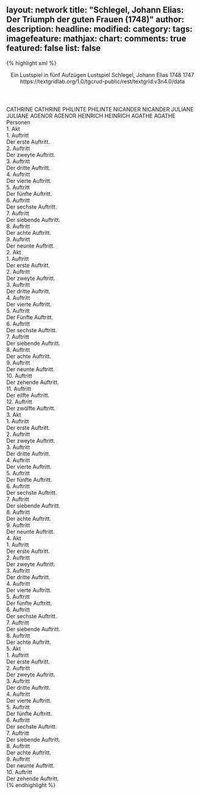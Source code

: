 layout: network
title: "Schlegel, Johann Elias: Der Triumph der guten Frauen (1748)"
author:
description:
headline:
modified:
category:
tags:
imagefeature:
mathjax:
chart:
comments: true
featured: false
list: false
---
{% highlight xml %}
<?xml-model href="http://raw.githubusercontent.com/DLiNa/project/master/rules/lina.rnc"?><?xml-model href="http://raw.githubusercontent.com/DLiNa/project/master/rules/lina.sch"?>
<play xmlns="http://lina.digital">
  <header>
    <title>Der Triumph der guten Frauen</title>
    <subtitle>Ein Lustspiel in fünf Aufzügen</subtitle>
    <genretitle>Lustspiel</genretitle>
    <author>Schlegel, Johann Elias</author>
    <date type="print" when="1748">1748</date>
    <date type="premiere"/>
    <date type="written" when="1747">1747</date>
    <source>https://textgridlab.org/1.0/tgcrud-public/rest/textgrid:v3n4.0/data</source>
  </header>
  <personae>
    <character>
      <name>CATHRINE</name>
      <alias xml:id="cathrine">
        <name>CATHRINE</name>
      </alias>
    </character>
    <character>
      <name>PHILINTE</name>
      <alias xml:id="philinte">
        <name>PHILINTE</name>
      </alias>
    </character>
    <character>
      <name>NICANDER</name>
      <alias xml:id="nicander">
        <name>NICANDER</name>
      </alias>
    </character>
    <character>
      <name>JULIANE</name>
      <alias xml:id="juliane">
        <name>JULIANE</name>
      </alias>
    </character>
    <character>
      <name>AGENOR</name>
      <alias xml:id="agenor">
        <name>AGENOR</name>
      </alias>
    </character>
    <character>
      <name>HEINRICH</name>
      <alias xml:id="heinrich">
        <name>HEINRICH</name>
      </alias>
    </character>
    <character>
      <name>AGATHE</name>
      <alias xml:id="agathe">
        <name>AGATHE</name>
      </alias>
    </character>
  </personae>
  <text>
    <div>
      <head>Personen</head>
    </div>
    <div>
      <head>1. Akt</head>
      <div>
        <head>1. Auftritt</head>
        <div>
          <head>Der erste Auftritt.</head>
          <sp who="#cathrine">
            <amount n="10" unit="speech_acts"/>
            <amount n="260" unit="words"/>
            <amount n="3" unit="lines"/>
            <amount n="1494" unit="chars"/>
          </sp>
          <sp who="#philinte">
            <amount n="9" unit="speech_acts"/>
            <amount n="367" unit="words"/>
            <amount n="2" unit="lines"/>
            <amount n="2104" unit="chars"/>
          </sp>
        </div>
      </div>
      <div>
        <head>2. Auftritt</head>
        <div>
          <head>Der zweyte Auftritt.</head>
          <sp who="#nicander">
            <amount n="22" unit="speech_acts"/>
            <amount n="286" unit="words"/>
            <amount n="20" unit="lines"/>
            <amount n="1528" unit="chars"/>
          </sp>
          <sp who="#philinte">
            <amount n="21" unit="speech_acts"/>
            <amount n="335" unit="words"/>
            <amount n="14" unit="lines"/>
            <amount n="1777" unit="chars"/>
          </sp>
        </div>
      </div>
      <div>
        <head>3. Auftritt</head>
        <div>
          <head>Der dritte Auftritt.</head>
          <sp who="#nicander">
            <amount n="6" unit="speech_acts"/>
            <amount n="121" unit="words"/>
            <amount n="2" unit="lines"/>
            <amount n="657" unit="chars"/>
          </sp>
          <sp who="#philinte">
            <amount n="6" unit="speech_acts"/>
            <amount n="156" unit="words"/>
            <amount n="1" unit="lines"/>
            <amount n="894" unit="chars"/>
          </sp>
          <sp who="#juliane">
            <amount n="7" unit="speech_acts"/>
            <amount n="111" unit="words"/>
            <amount n="4" unit="lines"/>
            <amount n="625" unit="chars"/>
          </sp>
        </div>
      </div>
      <div>
        <head>4. Auftritt</head>
        <div>
          <head>Der vierte Auftritt.</head>
          <sp who="#nicander">
            <amount n="6" unit="speech_acts"/>
            <amount n="103" unit="words"/>
            <amount n="2" unit="lines"/>
            <amount n="625" unit="chars"/>
          </sp>
          <sp who="#juliane">
            <amount n="4" unit="speech_acts"/>
            <amount n="61" unit="words"/>
            <amount n="3" unit="lines"/>
            <amount n="314" unit="chars"/>
          </sp>
          <sp who="#philinte">
            <amount n="5" unit="speech_acts"/>
            <amount n="111" unit="words"/>
            <amount n="1" unit="lines"/>
            <amount n="571" unit="chars"/>
          </sp>
        </div>
      </div>
      <div>
        <head>5. Auftritt</head>
        <div>
          <head>Der fünfte Auftritt.</head>
          <sp who="#cathrine">
            <amount n="2" unit="speech_acts"/>
            <amount n="26" unit="words"/>
            <amount n="2" unit="lines"/>
            <amount n="137" unit="chars"/>
          </sp>
          <sp who="#juliane">
            <amount n="7" unit="speech_acts"/>
            <amount n="82" unit="words"/>
            <amount n="6" unit="lines"/>
            <amount n="436" unit="chars"/>
          </sp>
          <sp who="#philinte">
            <amount n="1" unit="speech_acts"/>
            <amount n="9" unit="words"/>
            <amount n="1" unit="lines"/>
            <amount n="42" unit="chars"/>
          </sp>
          <sp who="#nicander">
            <amount n="7" unit="speech_acts"/>
            <amount n="165" unit="words"/>
            <amount n="2" unit="lines"/>
            <amount n="873" unit="chars"/>
          </sp>
        </div>
      </div>
      <div>
        <head>6. Auftritt</head>
        <div>
          <head>Der sechste Auftritt.</head>
          <sp who="#philinte">
            <amount n="16" unit="speech_acts"/>
            <amount n="323" unit="words"/>
            <amount n="8" unit="lines"/>
            <amount n="1731" unit="chars"/>
          </sp>
          <sp who="#juliane">
            <amount n="16" unit="speech_acts"/>
            <amount n="264" unit="words"/>
            <amount n="10" unit="lines"/>
            <amount n="1437" unit="chars"/>
          </sp>
        </div>
      </div>
      <div>
        <head>7. Auftritt</head>
        <div>
          <head>Der siebende Auftritt.</head>
          <sp who="#philinte">
            <amount n="8" unit="speech_acts"/>
            <amount n="211" unit="words"/>
            <amount n="3" unit="lines"/>
            <amount n="1185" unit="chars"/>
          </sp>
          <sp who="#agenor">
            <amount n="9" unit="speech_acts"/>
            <amount n="99" unit="words"/>
            <amount n="9" unit="lines"/>
            <amount n="529" unit="chars"/>
          </sp>
          <sp who="#juliane">
            <amount n="2" unit="speech_acts"/>
            <amount n="14" unit="words"/>
            <amount n="2" unit="lines"/>
            <amount n="75" unit="chars"/>
          </sp>
        </div>
      </div>
      <div>
        <head>8. Auftritt</head>
        <div>
          <head>Der achte Auftritt.</head>
          <sp who="#agenor">
            <amount n="13" unit="speech_acts"/>
            <amount n="384" unit="words"/>
            <amount n="4" unit="lines"/>
            <amount n="2214" unit="chars"/>
          </sp>
          <sp who="#juliane">
            <amount n="12" unit="speech_acts"/>
            <amount n="247" unit="words"/>
            <amount n="7" unit="lines"/>
            <amount n="1358" unit="chars"/>
          </sp>
        </div>
      </div>
      <div>
        <head>9. Auftritt</head>
        <div>
          <head>Der neunte Auftritt.</head>
        </div>
      </div>
    </div>
    <div>
      <head>2. Akt</head>
      <div>
        <head>1. Auftritt</head>
        <div>
          <head>Der erste Auftritt.</head>
          <sp who="#juliane">
            <amount n="26" unit="speech_acts"/>
            <amount n="560" unit="words"/>
            <amount n="17" unit="lines"/>
            <amount n="3170" unit="chars"/>
          </sp>
          <sp who="#cathrine">
            <amount n="25" unit="speech_acts"/>
            <amount n="422" unit="words"/>
            <amount n="17" unit="lines"/>
            <amount n="2359" unit="chars"/>
          </sp>
        </div>
      </div>
      <div>
        <head>2. Auftritt</head>
        <div>
          <head>Der zweyte Auftritt.</head>
          <sp who="#agenor">
            <amount n="12" unit="speech_acts"/>
            <amount n="252" unit="words"/>
            <amount n="7" unit="lines"/>
            <amount n="1357" unit="chars"/>
          </sp>
          <sp who="#juliane">
            <amount n="7" unit="speech_acts"/>
            <amount n="73" unit="words"/>
            <amount n="6" unit="lines"/>
            <amount n="383" unit="chars"/>
          </sp>
          <sp who="#cathrine">
            <amount n="7" unit="speech_acts"/>
            <amount n="128" unit="words"/>
            <amount n="4" unit="lines"/>
            <amount n="652" unit="chars"/>
          </sp>
        </div>
      </div>
      <div>
        <head>3. Auftritt</head>
        <div>
          <head>Der dritte Auftritt.</head>
          <sp who="#cathrine">
            <amount n="17" unit="speech_acts"/>
            <amount n="280" unit="words"/>
            <amount n="13" unit="lines"/>
            <amount n="1563" unit="chars"/>
          </sp>
          <sp who="#agenor">
            <amount n="16" unit="speech_acts"/>
            <amount n="414" unit="words"/>
            <amount n="6" unit="lines"/>
            <amount n="2224" unit="chars"/>
          </sp>
        </div>
      </div>
      <div>
        <head>4. Auftritt</head>
        <div>
          <head>Der vierte Auftritt.</head>
        </div>
      </div>
      <div>
        <head>5. Auftritt</head>
        <div>
          <head>Der Fünfte Auftritt.</head>
          <sp who="#heinrich">
            <amount n="8" unit="speech_acts"/>
            <amount n="138" unit="words"/>
            <amount n="6" unit="lines"/>
            <amount n="770" unit="chars"/>
          </sp>
          <sp who="#cathrine">
            <amount n="7" unit="speech_acts"/>
            <amount n="105" unit="words"/>
            <amount n="6" unit="lines"/>
            <amount n="620" unit="chars"/>
          </sp>
        </div>
      </div>
      <div>
        <head>6. Auftritt</head>
        <div>
          <head>Der sechste Auftritt.</head>
          <sp who="#heinrich">
            <amount n="4" unit="speech_acts"/>
            <amount n="71" unit="words"/>
            <amount n="3" unit="lines"/>
            <amount n="401" unit="chars"/>
          </sp>
          <sp who="#nicander">
            <amount n="3" unit="speech_acts"/>
            <amount n="32" unit="words"/>
            <amount n="2" unit="lines"/>
            <amount n="177" unit="chars"/>
          </sp>
        </div>
      </div>
      <div>
        <head>7. Auftritt</head>
        <div>
          <head>Der siebende Auftritt.</head>
          <sp who="#cathrine">
            <amount n="7" unit="speech_acts"/>
            <amount n="129" unit="words"/>
            <amount n="5" unit="lines"/>
            <amount n="699" unit="chars"/>
          </sp>
          <sp who="#nicander">
            <amount n="7" unit="speech_acts"/>
            <amount n="296" unit="words"/>
            <amount n="3" unit="lines"/>
            <amount n="1629" unit="chars"/>
          </sp>
        </div>
      </div>
      <div>
        <head>8. Auftritt</head>
        <div>
          <head>Der achte Auftritt.</head>
          <sp who="#philinte">
            <amount n="4" unit="speech_acts"/>
            <amount n="51" unit="words"/>
            <amount n="4" unit="lines"/>
            <amount n="280" unit="chars"/>
          </sp>
          <sp who="#nicander">
            <amount n="4" unit="speech_acts"/>
            <amount n="76" unit="words"/>
            <amount n="3" unit="lines"/>
            <amount n="421" unit="chars"/>
          </sp>
          <sp who="#cathrine">
            <amount n="2" unit="speech_acts"/>
            <amount n="44" unit="words"/>
            <amount n="1" unit="lines"/>
            <amount n="321" unit="chars"/>
          </sp>
        </div>
      </div>
      <div>
        <head>9. Auftritt</head>
        <div>
          <head>Der neunte Auftritt.</head>
          <sp who="#nicander">
            <amount n="7" unit="speech_acts"/>
            <amount n="122" unit="words"/>
            <amount n="5" unit="lines"/>
            <amount n="690" unit="chars"/>
          </sp>
          <sp who="#philinte">
            <amount n="6" unit="speech_acts"/>
            <amount n="53" unit="words"/>
            <amount n="6" unit="lines"/>
            <amount n="312" unit="chars"/>
          </sp>
        </div>
      </div>
      <div>
        <head>10. Auftritt</head>
        <div>
          <head>Der zehende Auftritt.</head>
          <sp who="#cathrine">
            <amount n="6" unit="speech_acts"/>
            <amount n="95" unit="words"/>
            <amount n="6" unit="lines"/>
            <amount n="479" unit="chars"/>
          </sp>
          <sp who="#nicander">
            <amount n="4" unit="speech_acts"/>
            <amount n="82" unit="words"/>
            <amount n="2" unit="lines"/>
            <amount n="444" unit="chars"/>
          </sp>
          <sp who="#philinte">
            <amount n="3" unit="speech_acts"/>
            <amount n="90" unit="words"/>
            <amount n="1" unit="lines"/>
            <amount n="477" unit="chars"/>
          </sp>
        </div>
      </div>
      <div>
        <head>11. Auftritt</head>
        <div>
          <head>Der eilfte Auftritt.</head>
        </div>
      </div>
      <div>
        <head>12. Auftritt</head>
        <div>
          <head>Der zwölfte Auftritt.</head>
          <sp who="#juliane">
            <amount n="8" unit="speech_acts"/>
            <amount n="181" unit="words"/>
            <amount n="5" unit="lines"/>
            <amount n="1038" unit="chars"/>
          </sp>
          <sp who="#cathrine">
            <amount n="7" unit="speech_acts"/>
            <amount n="133" unit="words"/>
            <amount n="4" unit="lines"/>
            <amount n="746" unit="chars"/>
          </sp>
        </div>
      </div>
    </div>
    <div>
      <head>3. Akt</head>
      <div>
        <head>1. Auftritt</head>
        <div>
          <head>Der erste Auftritt.</head>
          <sp who="#agenor">
            <amount n="19" unit="speech_acts"/>
            <amount n="426" unit="words"/>
            <amount n="10" unit="lines"/>
            <amount n="2368" unit="chars"/>
          </sp>
          <sp who="#juliane">
            <amount n="18" unit="speech_acts"/>
            <amount n="381" unit="words"/>
            <amount n="11" unit="lines"/>
            <amount n="1985" unit="chars"/>
          </sp>
        </div>
      </div>
      <div>
        <head>2. Auftritt</head>
        <div>
          <head>Der zweyte Auftritt.</head>
          <sp who="#nicander">
            <amount n="15" unit="speech_acts"/>
            <amount n="501" unit="words"/>
            <amount n="5" unit="lines"/>
            <amount n="2810" unit="chars"/>
          </sp>
          <sp who="#agenor">
            <amount n="14" unit="speech_acts"/>
            <amount n="219" unit="words"/>
            <amount n="10" unit="lines"/>
            <amount n="1145" unit="chars"/>
          </sp>
        </div>
      </div>
      <div>
        <head>3. Auftritt</head>
        <div>
          <head>Der dritte Auftritt.</head>
          <sp who="#heinrich">
            <amount n="15" unit="speech_acts"/>
            <amount n="183" unit="words"/>
            <amount n="11" unit="lines"/>
            <amount n="983" unit="chars"/>
          </sp>
          <sp who="#nicander">
            <amount n="15" unit="speech_acts"/>
            <amount n="202" unit="words"/>
            <amount n="8" unit="lines"/>
            <amount n="1099" unit="chars"/>
          </sp>
        </div>
      </div>
      <div>
        <head>4. Auftritt</head>
        <div>
          <head>Der vierte Auftritt.</head>
          <sp who="#nicander">
            <amount n="16" unit="speech_acts"/>
            <amount n="655" unit="words"/>
            <amount n="6" unit="lines"/>
            <amount n="3592" unit="chars"/>
          </sp>
          <sp who="#juliane">
            <amount n="15" unit="speech_acts"/>
            <amount n="393" unit="words"/>
            <amount n="8" unit="lines"/>
            <amount n="2225" unit="chars"/>
          </sp>
        </div>
      </div>
      <div>
        <head>5. Auftritt</head>
        <div>
          <head>Der fünfte Auftritt.</head>
        </div>
      </div>
      <div>
        <head>6. Auftritt</head>
        <div>
          <head>Der sechste Auftritt.</head>
          <sp who="#cathrine">
            <amount n="10" unit="speech_acts"/>
            <amount n="213" unit="words"/>
            <amount n="6" unit="lines"/>
            <amount n="1161" unit="chars"/>
          </sp>
          <sp who="#agenor">
            <amount n="10" unit="speech_acts"/>
            <amount n="407" unit="words"/>
            <amount n="5" unit="lines"/>
            <amount n="2226" unit="chars"/>
          </sp>
        </div>
      </div>
      <div>
        <head>7. Auftritt</head>
        <div>
          <head>Der siebende Auftritt.</head>
          <sp who="#cathrine">
            <amount n="4" unit="speech_acts"/>
            <amount n="38" unit="words"/>
            <amount n="4" unit="lines"/>
            <amount n="181" unit="chars"/>
          </sp>
          <sp who="#juliane">
            <amount n="3" unit="speech_acts"/>
            <amount n="36" unit="words"/>
            <amount n="2" unit="lines"/>
            <amount n="211" unit="chars"/>
          </sp>
        </div>
      </div>
      <div>
        <head>8. Auftritt</head>
        <div>
          <head>Der achte Auftritt.</head>
          <sp who="#philinte">
            <amount n="21" unit="speech_acts"/>
            <amount n="550" unit="words"/>
            <amount n="12" unit="lines"/>
            <amount n="3022" unit="chars"/>
          </sp>
          <sp who="#juliane">
            <amount n="18" unit="speech_acts"/>
            <amount n="279" unit="words"/>
            <amount n="13" unit="lines"/>
            <amount n="1505" unit="chars"/>
          </sp>
          <sp who="#cathrine">
            <amount n="4" unit="speech_acts"/>
            <amount n="55" unit="words"/>
            <amount n="2" unit="lines"/>
            <amount n="307" unit="chars"/>
          </sp>
        </div>
      </div>
      <div>
        <head>9. Auftritt</head>
        <div>
          <head>Der neunte Auftritt.</head>
          <sp who="#cathrine">
            <amount n="3" unit="speech_acts"/>
            <amount n="83" unit="words"/>
            <amount n="454" unit="chars"/>
          </sp>
          <sp who="#philinte">
            <amount n="2" unit="speech_acts"/>
            <amount n="86" unit="words"/>
            <amount n="513" unit="chars"/>
          </sp>
        </div>
      </div>
    </div>
    <div>
      <head>4. Akt</head>
      <div>
        <head>1. Auftritt</head>
        <div>
          <head>Der erste Auftritt.</head>
          <sp who="#nicander">
            <amount n="22" unit="speech_acts"/>
            <amount n="786" unit="words"/>
            <amount n="6" unit="lines"/>
            <amount n="4354" unit="chars"/>
          </sp>
          <sp who="#philinte">
            <amount n="21" unit="speech_acts"/>
            <amount n="273" unit="words"/>
            <amount n="15" unit="lines"/>
            <amount n="1423" unit="chars"/>
          </sp>
        </div>
      </div>
      <div>
        <head>2. Auftritt</head>
        <div>
          <head>Der zweyte Auftritt.</head>
          <sp who="#philinte">
            <amount n="6" unit="speech_acts"/>
            <amount n="231" unit="words"/>
            <amount n="3" unit="lines"/>
            <amount n="1267" unit="chars"/>
          </sp>
          <sp who="#cathrine">
            <amount n="6" unit="speech_acts"/>
            <amount n="107" unit="words"/>
            <amount n="4" unit="lines"/>
            <amount n="630" unit="chars"/>
          </sp>
        </div>
      </div>
      <div>
        <head>3. Auftritt</head>
        <div>
          <head>Der dritte Auftritt.</head>
          <sp who="#agenor">
            <amount n="3" unit="speech_acts"/>
            <amount n="98" unit="words"/>
            <amount n="1" unit="lines"/>
            <amount n="540" unit="chars"/>
          </sp>
          <sp who="#cathrine">
            <amount n="2" unit="speech_acts"/>
            <amount n="87" unit="words"/>
            <amount n="1" unit="lines"/>
            <amount n="452" unit="chars"/>
          </sp>
        </div>
      </div>
      <div>
        <head>4. Auftritt</head>
        <div>
          <head>Der vierte Auftritt.</head>
          <sp who="#nicander">
            <amount n="4" unit="speech_acts"/>
            <amount n="53" unit="words"/>
            <amount n="3" unit="lines"/>
            <amount n="270" unit="chars"/>
          </sp>
          <sp who="#cathrine">
            <amount n="9" unit="speech_acts"/>
            <amount n="168" unit="words"/>
            <amount n="6" unit="lines"/>
            <amount n="897" unit="chars"/>
          </sp>
          <sp who="#agenor">
            <amount n="7" unit="speech_acts"/>
            <amount n="69" unit="words"/>
            <amount n="7" unit="lines"/>
            <amount n="347" unit="chars"/>
          </sp>
        </div>
      </div>
      <div>
        <head>5. Auftritt</head>
        <div>
          <head>Der fünfte Auftritt.</head>
          <sp who="#nicander">
            <amount n="5" unit="speech_acts"/>
            <amount n="64" unit="words"/>
            <amount n="4" unit="lines"/>
            <amount n="334" unit="chars"/>
          </sp>
          <sp who="#agenor">
            <amount n="5" unit="speech_acts"/>
            <amount n="123" unit="words"/>
            <amount n="1" unit="lines"/>
            <amount n="646" unit="chars"/>
          </sp>
        </div>
      </div>
      <div>
        <head>6. Auftritt</head>
        <div>
          <head>Der sechste Auftritt.</head>
          <sp who="#agenor">
            <amount n="26" unit="speech_acts"/>
            <amount n="579" unit="words"/>
            <amount n="11" unit="lines"/>
            <amount n="3251" unit="chars"/>
          </sp>
          <sp who="#juliane">
            <amount n="19" unit="speech_acts"/>
            <amount n="282" unit="words"/>
            <amount n="15" unit="lines"/>
            <amount n="1476" unit="chars"/>
          </sp>
          <sp who="#nicander">
            <amount n="8" unit="speech_acts"/>
            <amount n="90" unit="words"/>
            <amount n="7" unit="lines"/>
            <amount n="523" unit="chars"/>
          </sp>
        </div>
      </div>
      <div>
        <head>7. Auftritt</head>
        <div>
          <head>Der siebende Auftritt.</head>
          <sp who="#juliane">
            <amount n="4" unit="speech_acts"/>
            <amount n="215" unit="words"/>
            <amount n="1152" unit="chars"/>
          </sp>
          <sp who="#nicander">
            <amount n="4" unit="speech_acts"/>
            <amount n="75" unit="words"/>
            <amount n="3" unit="lines"/>
            <amount n="396" unit="chars"/>
          </sp>
        </div>
      </div>
      <div>
        <head>8. Auftritt</head>
        <div>
          <head>Der achte Auftritt.</head>
          <sp who="#juliane">
            <amount n="6" unit="speech_acts"/>
            <amount n="71" unit="words"/>
            <amount n="5" unit="lines"/>
            <amount n="376" unit="chars"/>
          </sp>
          <sp who="#nicander">
            <amount n="10" unit="speech_acts"/>
            <amount n="245" unit="words"/>
            <amount n="4" unit="lines"/>
            <amount n="1393" unit="chars"/>
          </sp>
          <sp who="#cathrine">
            <amount n="6" unit="speech_acts"/>
            <amount n="246" unit="words"/>
            <amount n="1340" unit="chars"/>
          </sp>
        </div>
      </div>
    </div>
    <div>
      <head>5. Akt</head>
      <div>
        <head>1. Auftritt</head>
        <div>
          <head>Der erste Auftritt.</head>
          <sp who="#nicander">
            <amount n="18" unit="speech_acts"/>
            <amount n="356" unit="words"/>
            <amount n="10" unit="lines"/>
            <amount n="1873" unit="chars"/>
          </sp>
          <sp who="#philinte">
            <amount n="18" unit="speech_acts"/>
            <amount n="650" unit="words"/>
            <amount n="5" unit="lines"/>
            <amount n="3534" unit="chars"/>
          </sp>
        </div>
      </div>
      <div>
        <head>2. Auftritt</head>
        <div>
          <head>Der zweyte Auftritt.</head>
          <sp who="#juliane">
            <amount n="6" unit="speech_acts"/>
            <amount n="138" unit="words"/>
            <amount n="4" unit="lines"/>
            <amount n="778" unit="chars"/>
          </sp>
          <sp who="#philinte">
            <amount n="6" unit="speech_acts"/>
            <amount n="141" unit="words"/>
            <amount n="2" unit="lines"/>
            <amount n="803" unit="chars"/>
          </sp>
        </div>
      </div>
      <div>
        <head>3. Auftritt</head>
        <div>
          <head>Der dritte Auftritt.</head>
          <sp who="#philinte">
            <amount n="7" unit="speech_acts"/>
            <amount n="162" unit="words"/>
            <amount n="4" unit="lines"/>
            <amount n="869" unit="chars"/>
          </sp>
          <sp who="#juliane">
            <amount n="2" unit="speech_acts"/>
            <amount n="15" unit="words"/>
            <amount n="2" unit="lines"/>
            <amount n="67" unit="chars"/>
          </sp>
          <sp who="#agenor">
            <amount n="5" unit="speech_acts"/>
            <amount n="48" unit="words"/>
            <amount n="5" unit="lines"/>
            <amount n="228" unit="chars"/>
          </sp>
        </div>
      </div>
      <div>
        <head>4. Auftritt</head>
        <div>
          <head>Der vierte Auftritt.</head>
          <sp who="#cathrine">
            <amount n="7" unit="speech_acts"/>
            <amount n="297" unit="words"/>
            <amount n="4" unit="lines"/>
            <amount n="1607" unit="chars"/>
          </sp>
          <sp who="#agenor">
            <amount n="7" unit="speech_acts"/>
            <amount n="82" unit="words"/>
            <amount n="6" unit="lines"/>
            <amount n="427" unit="chars"/>
          </sp>
        </div>
      </div>
      <div>
        <head>5. Auftritt</head>
        <div>
          <head>Der fünfte Auftritt.</head>
          <sp who="#agenor">
            <amount n="6" unit="speech_acts"/>
            <amount n="154" unit="words"/>
            <amount n="888" unit="chars"/>
          </sp>
          <sp who="#juliane">
            <amount n="2" unit="speech_acts"/>
            <amount n="33" unit="words"/>
            <amount n="1" unit="lines"/>
            <amount n="195" unit="chars"/>
          </sp>
          <sp who="#cathrine">
            <amount n="4" unit="speech_acts"/>
            <amount n="109" unit="words"/>
            <amount n="1" unit="lines"/>
            <amount n="585" unit="chars"/>
          </sp>
          <sp who="#agathe">
            <amount n="2" unit="speech_acts"/>
            <amount n="46" unit="words"/>
            <amount n="1" unit="lines"/>
            <amount n="253" unit="chars"/>
          </sp>
        </div>
      </div>
      <div>
        <head>6. Auftritt</head>
        <div>
          <head>Der sechste Auftritt.</head>
          <sp who="#juliane">
            <amount n="5" unit="speech_acts"/>
            <amount n="46" unit="words"/>
            <amount n="5" unit="lines"/>
            <amount n="255" unit="chars"/>
          </sp>
          <sp who="#agathe">
            <amount n="9" unit="speech_acts"/>
            <amount n="202" unit="words"/>
            <amount n="5" unit="lines"/>
            <amount n="1164" unit="chars"/>
          </sp>
          <sp who="#cathrine">
            <amount n="4" unit="speech_acts"/>
            <amount n="90" unit="words"/>
            <amount n="1" unit="lines"/>
            <amount n="459" unit="chars"/>
          </sp>
        </div>
      </div>
      <div>
        <head>7. Auftritt</head>
        <div>
          <head>Der siebende Auftritt.</head>
          <sp who="#juliane">
            <amount n="2" unit="speech_acts"/>
            <amount n="180" unit="words"/>
            <amount n="968" unit="chars"/>
          </sp>
          <sp who="#cathrine">
            <amount n="2" unit="speech_acts"/>
            <amount n="53" unit="words"/>
            <amount n="1" unit="lines"/>
            <amount n="252" unit="chars"/>
          </sp>
          <sp who="#philinte">
            <amount n="1" unit="speech_acts"/>
            <amount n="19" unit="words"/>
            <amount n="107" unit="chars"/>
          </sp>
        </div>
      </div>
      <div>
        <head>8. Auftritt</head>
        <div>
          <head>Der achte Auftritt.</head>
          <sp who="#philinte">
            <amount n="11" unit="speech_acts"/>
            <amount n="307" unit="words"/>
            <amount n="9" unit="lines"/>
            <amount n="1764" unit="chars"/>
          </sp>
          <sp who="#juliane">
            <amount n="10" unit="speech_acts"/>
            <amount n="330" unit="words"/>
            <amount n="3" unit="lines"/>
            <amount n="1765" unit="chars"/>
          </sp>
        </div>
      </div>
      <div>
        <head>9. Auftritt</head>
        <div>
          <head>Der neunte Auftritt.</head>
          <sp who="#agenor">
            <amount n="5" unit="speech_acts"/>
            <amount n="48" unit="words"/>
            <amount n="4" unit="lines"/>
            <amount n="277" unit="chars"/>
          </sp>
          <sp who="#juliane">
            <amount n="3" unit="speech_acts"/>
            <amount n="13" unit="words"/>
            <amount n="3" unit="lines"/>
            <amount n="76" unit="chars"/>
          </sp>
          <sp who="#cathrine">
            <amount n="2" unit="speech_acts"/>
            <amount n="19" unit="words"/>
            <amount n="2" unit="lines"/>
            <amount n="120" unit="chars"/>
          </sp>
          <sp who="#philinte">
            <amount n="1" unit="speech_acts"/>
            <amount n="22" unit="words"/>
            <amount n="132" unit="chars"/>
          </sp>
        </div>
      </div>
      <div>
        <head>10. Auftritt</head>
        <div>
          <head>Der zehende Auftritt.</head>
          <sp who="#nicander">
            <amount n="12" unit="speech_acts"/>
            <amount n="219" unit="words"/>
            <amount n="8" unit="lines"/>
            <amount n="1231" unit="chars"/>
          </sp>
          <sp who="#philinte">
            <amount n="10" unit="speech_acts"/>
            <amount n="296" unit="words"/>
            <amount n="4" unit="lines"/>
            <amount n="1728" unit="chars"/>
          </sp>
          <sp who="#agenor">
            <amount n="11" unit="speech_acts"/>
            <amount n="185" unit="words"/>
            <amount n="6" unit="lines"/>
            <amount n="1100" unit="chars"/>
          </sp>
          <sp who="#cathrine">
            <amount n="8" unit="speech_acts"/>
            <amount n="201" unit="words"/>
            <amount n="6" unit="lines"/>
            <amount n="1154" unit="chars"/>
          </sp>
          <sp who="#juliane">
            <amount n="2" unit="speech_acts"/>
            <amount n="15" unit="words"/>
            <amount n="2" unit="lines"/>
            <amount n="88" unit="chars"/>
          </sp>
        </div>
      </div>
    </div>
  </text>
</play>
{% endhighlight %}